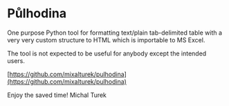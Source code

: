Půlhodina
=========

One purpose Python tool for formatting text/plain tab-delimited table with
a very very custom structure to HTML which is importable to MS Excel.

The tool is not expected to be useful for anybody except the intended users.

[https://github.com/mixalturek/pulhodina](https://github.com/mixalturek/pulhodina)

Enjoy the saved time!
Michal Turek
